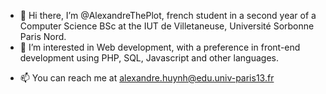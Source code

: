 - 👋 Hi there, I’m @AlexandreThePlot, french student in a second year of a Computer Science BSc at the IUT de Villetaneuse, Université Sorbonne Paris Nord. 
- 👀 I’m interested in Web development, with a preference in front-end development using PHP, SQL, Javascript and other languages.
<!---
- 🌱 I’m currently learning ...
- 💞️ I’m looking to collaborate on ...
--->
- 📫 You can reach me at alexandre.huynh@edu.univ-paris13.fr

<!---
AlexandreThePlot/AlexandreThePlot is a ✨ special ✨ repository because its `README.md` (this file) appears on your GitHub profile.
You can click the Preview link to take a look at your changes.
--->
